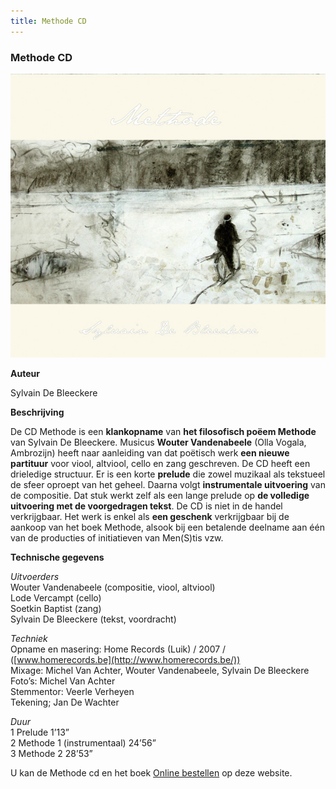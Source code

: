 ```yaml
---
title: Methode CD
---
```


### Methode CD

![cdfront](./cdfront.jpg)

**Auteur**

Sylvain De Bleeckere

**Beschrijving**

De CD Methode is een **klankopname** van **het filosofisch poëem Methode** van Sylvain De Bleeckere. Musicus **Wouter Vandenabeele** (Olla Vogala, Ambrozijn) heeft naar aanleiding van dat poëtisch werk **een nieuwe partituur** voor viool, altviool, cello en zang geschreven. De CD heeft een drieledige structuur. Er is een korte **prelude** die zowel muzikaal als tekstueel de sfeer oproept van het geheel. Daarna volgt **instrumentale uitvoering** van de compositie. Dat stuk werkt zelf als een lange prelude op **de volledige uitvoering met de voorgedragen tekst**. De CD is niet in de handel verkrijgbaar. Het werk is enkel als **een geschenk** verkrijgbaar bij de aankoop van het boek Methode, alsook bij een betalende deelname aan één van de producties of initiatieven van Men(S)tis vzw.

**Technische gegevens**

_Uitvoerders_  
Wouter Vandenabeele (compositie, viool, altviool)  
Lode Vercampt (cello)  
Soetkin Baptist (zang)  
Sylvain De Bleeckere (tekst, voordracht)

_Techniek_  
Opname en masering: Home Records (Luik) / 2007 / ([www.homerecords.be](http://www.homerecords.be/))  
Mixage: Michel Van Achter, Wouter Vandenabeele, Sylvain De Bleeckere  
Foto’s: Michel Van Achter  
Stemmentor: Veerle Verheyen  
Tekening; Jan De Wachter

_Duur_  
1 Prelude 1’13”  
2 Methode 1 (instrumentaal) 24’56”  
3 Methode 2 28’53”

U kan de Methode cd en het boek [Online bestellen](/shop/) op deze website.